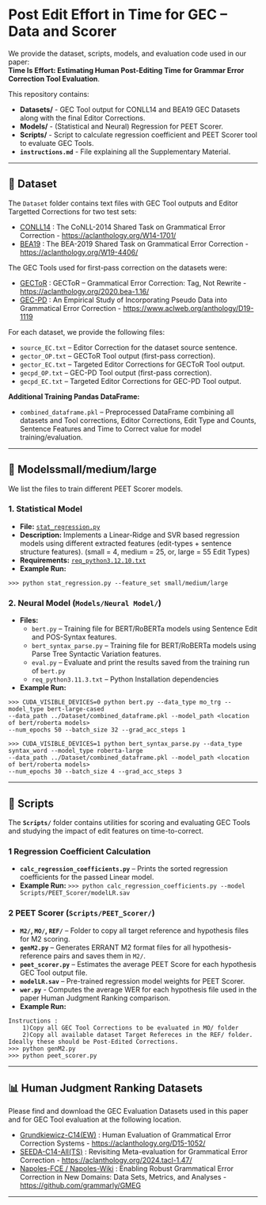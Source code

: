
# Post Edit Effort in Time for GEC – Data and Scorer

We provide the dataset, scripts, models, and evaluation code used in our paper:  
**Time Is Effort: Estimating Human Post-Editing Time for Grammar Error Correction Tool Evaluation**.

This repository contains:
- **Datasets/** - GEC Tool output for CONLL14 and BEA19 GEC Datasets along with the final Editor Corrections.
- **Models/** - (Statistical and Neural)  Regression for PEET Scorer.
- **Scripts/**  - Script to calculate regression coefficient and PEET Scorer tool to evaluate GEC Tools.
- **``instructions.md``** - File explaining all the Supplementary Material.

---

## 📂 Dataset

The `Dataset` folder contains text files with GEC Tool outputs and Editor Targetted Corrections for two test sets: 
- [CONLL14](https://www.comp.nus.edu.sg/~nlp/conll14st.html) : The CoNLL-2014 Shared Task on Grammatical Error Correction -  https://aclanthology.org/W14-1701/
- [BEA19](https://www.cl.cam.ac.uk/research/nl/bea2019st/) : The BEA-2019 Shared Task on Grammatical Error Correction - https://aclanthology.org/W19-4406/

The GEC Tools used for first-pass correction on the datasets were:
 - [GECToR](https://github.com/grammarly/gector) : GECToR – Grammatical Error Correction: Tag, Not Rewrite - https://aclanthology.org/2020.bea-1.16/
 - [GEC-PD](https://github.com/butsugiri/gec-pseudodata) : An Empirical Study of Incorporating Pseudo Data into Grammatical Error Correction - https://www.aclweb.org/anthology/D19-1119

For each dataset, we provide the following files:

- `source_EC.txt` – Editor Correction for the dataset source sentence.
- `gector_OP.txt` – GECToR Tool output (first-pass correction).
- `gector_EC.txt` – Targeted Editor Corrections for GECToR Tool output.
- `gecpd_OP.txt` – GEC-PD Tool output (first-pass correction).
- `gecpd_EC.txt` – Targeted Editor Corrections for GEC-PD Tool output.

**Additional Training Pandas DataFrame:**
- `combined_dataframe.pkl` – Preprocessed DataFrame combining all datasets and Tool corrections, Editor Corrections, Edit Type and Counts, Sentence Features and Time to Correct value for model training/evaluation.
---
## 📂 Modelssmall/medium/large
We list the files to train different PEET Scorer models.

### **1. Statistical Model**
- **File:** [`stat_regression.py`](./Models/stat_regression.py)  
- **Description:** Implements a Linear-Ridge and SVR based regression models using different extracted features (edit-types + sentence structure features). (small = 4, medium = 25, or, large = 55 Edit Types)
- **Requirements:** [`req_python3.12.10.txt`](./Models/req_python3.12.10.txt)
- **Example Run:**
```
>>> python stat_regression.py --feature_set small/medium/large
```

### **2. Neural Model** (`Models/Neural Model/`)
-   **Files:**
    -   `bert.py` – Training file for BERT/RoBERTa models using Sentence Edit and POS-Syntax features.
    -   `bert_syntax_parse.py` – Training file for BERT/RoBERTa models using Parse Tree Syntactic Variation features.
    -   `eval.py` – Evaluate and print the results saved from the training run of `bert.py`
    -   `req_python3.11.3.txt` – Python Installation dependencies
 - **Example Run:**
 ```
>>> CUDA_VISIBLE_DEVICES=0 python bert.py --data_type mo_trg --model_type bert-large-cased
--data_path ../Dataset/combined_dataframe.pkl --model_path <location of bert/roberta models>
--num_epochs 50 --batch_size 32 --grad_acc_steps 1

>>> CUDA_VISIBLE_DEVICES=1 python bert_syntax_parse.py --data_type syntax_word --model_type roberta-large
--data_path ../Dataset/combined_dataframe.pkl --model_path <location of bert/roberta models>
--num_epochs 30 --batch_size 4 --grad_acc_steps 3
 ```

---

## 📂 Scripts

The **`Scripts/`** folder contains utilities for scoring and evaluating GEC Tools and studying the impact of edit features on time-to-correct.
### **1 Regression Coefficient Calculation**
- **`calc_regression_coefficients.py`** – Prints the sorted regression coefficients for the passed Linear model.
- **Example Run:**
```>>> python calc_regression_coefficients.py --model Scripts/PEET_Scorer/modelLR.sav```

### **2 PEET Scorer** (`Scripts/PEET_Scorer/`)
- **`M2/`, `MO/`, `REF/`** – Folder to copy all target reference and hypothesis files for M2 scoring.
- **`genM2.py`** – Generates ERRANT M2 format files for all hypothesis-reference pairs and saves them in `M2/`.
- **`peet_scorer.py`** – Estimates the average PEET Score for each hypothesis GEC Tool output file.
- **`modelLR.sav`** – Pre-trained regression model weights for PEET Scorer.
- **`wer.py`** - Computes the average WER for each hypothesis file used in the paper Human Judgment Ranking comparison.
- **Example Run:**
```
Instructions : 
	1)Copy all GEC Tool Corrections to be evaluated in MO/ folder
	2)Copy all available dataset Target Refereces in the REF/ folder. Ideally these should be Post-Edited Corrections.
>>> python genM2.py
>>> python peet_scorer.py
```
---
## 📊 Human Judgment Ranking Datasets

Please find and download the GEC Evaluation Datasets used in this paper and for GEC Tool evaluation at the following location.

- [Grundkiewicz-C14(EW)](https://github.com/grammatical/evaluation) : Human Evaluation of Grammatical Error Correction Systems - https://aclanthology.org/D15-1052/
- [SEEDA-C14-All(TS)](https://github.com/tmu-nlp/SEEDA) : Revisiting Meta-evaluation for Grammatical Error Correction - https://aclanthology.org/2024.tacl-1.47/
- [Napoles-FCE / Napoles-Wiki](https://github.com/grammarly/GMEG) : Enabling Robust Grammatical Error Correction in New Domains: Data Sets, Metrics, and Analyses - https://github.com/grammarly/GMEG

---


        
